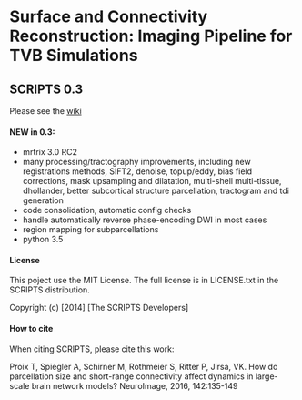 # Surface and Connectivity Reconstruction: Imaging Pipeline for TVB Simulations
## SCRIPTS 0.3
 
Please see the [wiki](https://github.com/ins-amu/scripts/wiki)

#### NEW in 0.3:
- mrtrix 3.0 RC2
- many processing/tractography improvements, including new registrations methods, SIFT2, denoise, topup/eddy, bias field corrections, mask upsampling and dilatation, multi-shell multi-tissue, dhollander, better subcortical structure parcellation, tractogram and tdi generation
- code consolidation, automatic config checks
- handle automatically reverse phase-encoding DWI in most cases
- region mapping for subparcellations
- python 3.5

#### License
This poject use the MIT License.
The full license is in LICENSE.txt in the SCRIPTS distribution.

Copyright (c) [2014] [The SCRIPTS Developers]

#### How to cite

When citing SCRIPTS, please cite this work:

Proix T, Spiegler A, Schirner M, Rothmeier S, Ritter P, Jirsa, VK. How do parcellation size and short-range connectivity affect dynamics in large-scale brain network models? NeuroImage, 2016, 142:135-149
